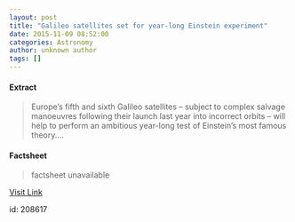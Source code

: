 ```yaml
---
layout: post
title: "Galileo satellites set for year-long Einstein experiment"
date: 2015-11-09 08:52:00
categories: Astronomy
author: unknown author
tags: []
---
```



#### Extract
>Europe’s fifth and sixth Galileo satellites – subject to complex salvage manoeuvres following their launch last year into incorrect orbits – will help to perform an ambitious year-long test of Einstein’s most famous theory....

#### Factsheet
>factsheet unavailable

[Visit Link](http://www.esa.int/Our_Activities/Navigation/Galileo_satellites_set_for_year-long_Einstein_experiment)

id:  208617
